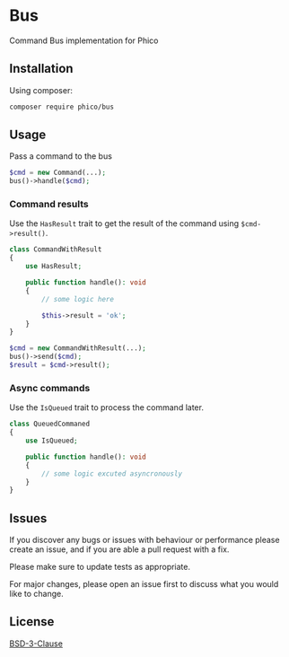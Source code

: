 # Bus

Command Bus implementation for Phico

## Installation

Using composer:

```sh
composer require phico/bus
```

## Usage

Pass a command to the bus

```php
$cmd = new Command(...);
bus()->handle($cmd);
```

### Command results

Use the `HasResult` trait to get the result of the command using `$cmd->result()`.

```php
class CommandWithResult
{
    use HasResult;

    public function handle(): void
    {
        // some logic here

        $this->result = 'ok';
    }
}
```

```php
$cmd = new CommandWithResult(...);
bus()->send($cmd);
$result = $cmd->result();
```

### Async commands

Use the `IsQueued` trait to process the command later.

```php
class QueuedCommaned
{
    use IsQueued;

    public function handle(): void
    {
        // some logic excuted asyncronously
    }
}
```

## Issues

If you discover any bugs or issues with behaviour or performance please create an issue, and if you are able a pull request with a fix.

Please make sure to update tests as appropriate.

For major changes, please open an issue first to discuss what you would like to change.

## License

[BSD-3-Clause](https://choosealicense.com/licenses/bsd-3-clause/)
